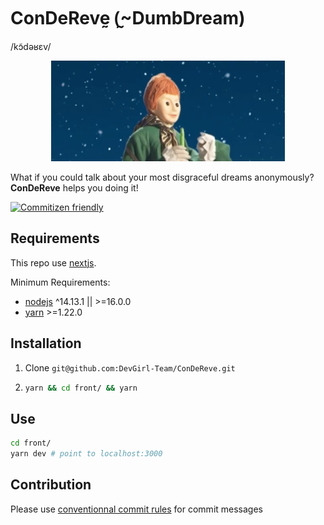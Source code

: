 # ConDeRevḛ (̰~DumbDream)

/kɔ̃dəʁɛv/

<p align="center">
  <img src="https://github.com/DevGirl-Team/ConDeReve/blob/main/misc/Nounours-et-MS-700x400.png?raw=true" alt="Bonne nuit les petits!"/>
</p>

What if you could talk about your most disgraceful dreams anonymously?
**ConDeReve** helps you doing it!

[![Commitizen friendly](https://img.shields.io/badge/commitizen-friendly-brightgreen.svg)](http://commitizen.github.io/cz-cli/)

## Requirements

This repo use [nextjs][1].

Minimum Requirements:

- [nodejs][2] ^14.13.1 || >=16.0.0
- [yarn][3] >=1.22.0

## Installation

1. Clone `git@github.com:DevGirl-Team/ConDeReve.git`
2. ```bash
   yarn && cd front/ && yarn
   ```

## Use

```bash
cd front/
yarn dev # point to localhost:3000
```

## Contribution

Please use [conventionnal commit rules][4] for commit messages

[1]: https://nextjs.org/
[2]: https://nodejs.org/
[3]: https://yarnpkg.com/
[4]: https://github.com/DevGirl-Team/ConDeReve/blob/main/misc/commitlint/README.md
